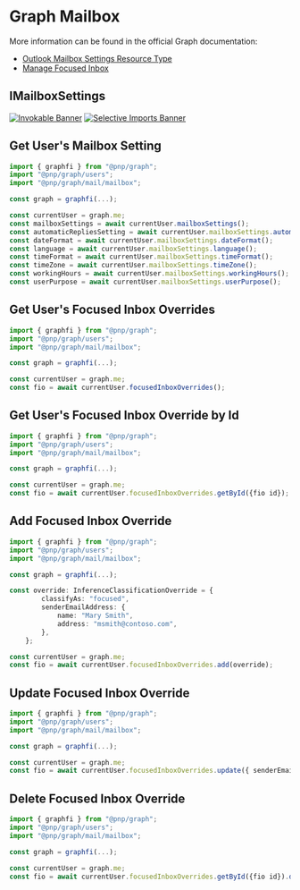 # Graph Mailbox

More information can be found in the official Graph documentation:

- [Outlook Mailbox Settings Resource Type](https://learn.microsoft.com/en-us/graph/api/resources/mailboxsettings?view=graph-rest-1.0)
- [Manage Focused Inbox](https://learn.microsoft.com/en-us/graph/api/resources/manage-focused-inbox?view=graph-rest-1.0)

## IMailboxSettings

[![Invokable Banner](https://img.shields.io/badge/Invokable-informational.svg)](../concepts/invokable.md) [![Selective Imports Banner](https://img.shields.io/badge/Selective%20Imports-informational.svg)](../concepts/selective-imports.md)  

## Get User's Mailbox Setting

```TypeScript
import { graphfi } from "@pnp/graph";
import "@pnp/graph/users";
import "@pnp/graph/mail/mailbox";

const graph = graphfi(...);

const currentUser = graph.me;
const mailboxSettings = await currentUser.mailboxSettings();
const automaticRepliesSetting = await currentUser.mailboxSettings.automaticRepliesSetting();
const dateFormat = await currentUser.mailboxSettings.dateFormat();
const language = await currentUser.mailboxSettings.language();
const timeFormat = await currentUser.mailboxSettings.timeFormat();
const timeZone = await currentUser.mailboxSettings.timeZone();
const workingHours = await currentUser.mailboxSettings.workingHours();
const userPurpose = await currentUser.mailboxSettings.userPurpose();
```

## Get User's Focused Inbox Overrides

```TypeScript
import { graphfi } from "@pnp/graph";
import "@pnp/graph/users";
import "@pnp/graph/mail/mailbox";

const graph = graphfi(...);

const currentUser = graph.me;
const fio = await currentUser.focusedInboxOverrides();
```

## Get User's Focused Inbox Override by Id

```TypeScript
import { graphfi } from "@pnp/graph";
import "@pnp/graph/users";
import "@pnp/graph/mail/mailbox";

const graph = graphfi(...);

const currentUser = graph.me;
const fio = await currentUser.focusedInboxOverrides.getById({fio id});
```

## Add Focused Inbox Override

```TypeScript
import { graphfi } from "@pnp/graph";
import "@pnp/graph/users";
import "@pnp/graph/mail/mailbox";

const graph = graphfi(...);

const override: InferenceClassificationOverride = {
        classifyAs: "focused",
        senderEmailAddress: {
            name: "Mary Smith",
            address: "msmith@contoso.com",
        },
    };

const currentUser = graph.me;
const fio = await currentUser.focusedInboxOverrides.add(override);
```

## Update Focused Inbox Override

```TypeScript
import { graphfi } from "@pnp/graph";
import "@pnp/graph/users";
import "@pnp/graph/mail/mailbox";

const graph = graphfi(...);

const currentUser = graph.me;
const fio = await currentUser.focusedInboxOverrides.update({ senderEmailAddress: { name: "marysmith@contoso.com" }});
```

## Delete Focused Inbox Override

```TypeScript
import { graphfi } from "@pnp/graph";
import "@pnp/graph/users";
import "@pnp/graph/mail/mailbox";

const graph = graphfi(...);

const currentUser = graph.me;
const fio = await currentUser.focusedInboxOverrides.getById({fio id}).delete();
```
